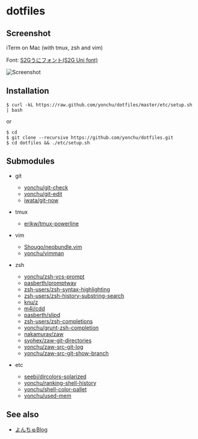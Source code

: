 dotfiles
===============

Screenshot
----------

iTerm on Mac (with tmux, zsh and vim)

Font: [S2Gうにフォント(S2G Uni font)](http://s2g.jp/font/index.htm)

![Screenshot](https://raw.github.com/yonchu/dotfiles/master/etc/resources/img/iTerm_on_mac.png)

Installation
------------

```console
$ curl -kL https://raw.github.com/yonchu/dotfiles/master/etc/setup.sh | bash
```
or

```console
$ cd
$ git clone --recursive https://github.com/yonchu/dotfiles.git
$ cd dotfiles && ./etc/setup.sh
```

Submodules
------------

- git
    - [yonchu/git-check](https://github.com/yonchu/git-check)
    - [yonchu/git-edit](https://github.com/yonchu/git-edit)
    - [iwata/git-now](https://github.com/iwata/git-now)

- tmux
    - [erikw/tmux-powerline](https://github.com/erikw/tmux-powerline)

- vim
    - [Shougo/neobundle.vim](https://github.com/Shougo/neobundle.vim)
    - [yonchu/vimman](https://github.com/yonchu/vimman)

- zsh
    - [yonchu/zsh-vcs-prompt](https://github.com/yonchu/zsh-vcs-prompt)
    - [pasberth/promptway](https://github.com/pasberth/promptway)
    - [zsh-users/zsh-syntax-highlighting](https://github.com/zsh-users/zsh-syntax-highlighting)
    - [zsh-users/zsh-history-substring-search](https://github.com/zsh-users/zsh-history-substring-search)
    - [knu/z](https://github.com/knu/z)
    - [m4i/cdd](https://github.com/m4i/cdd)
    - [pasberth/slipd](https://github.com/pasberth/slipd)
    - [zsh-users/zsh-completions](https://github.com/zsh-users/zsh-completions)
    - [yonchu/grunt-zsh-completion](https://github.com/yonchu/grunt-zsh-completion)
    - [nakamuray/zaw](https://github.com/nakamuray/zaw)
    - [syohex/zaw-git-directories](https://github.com/syohex/zaw-git-directories)
    - [yonchu/zaw-src-git-log](https://github.com/yonchu/zaw-src-git-log)
    - [yonchu/zaw-src-git-show-branch](https://github.com/yonchu/zaw-src-git-show-branch)

- etc
    - [seebi/dircolors-solarized](https://github.com/seebi/dircolors-solarized)
    - [yonchu/ranking-shell-history](https://github.com/yonchu/ranking-shell-history)
    - [yonchu/shell-color-pallet](https://github.com/yonchu/shell-color-pallet)
    - [yonchu/used-mem](https://github.com/yonchu/used-mem)

See also
---------

* [よんちゅBlog](http://yonchu.hatenablog.com/)
